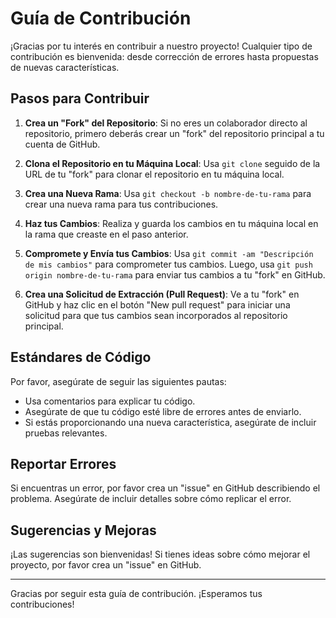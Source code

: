 # Guía de Contribución

¡Gracias por tu interés en contribuir a nuestro proyecto! Cualquier tipo de contribución es bienvenida: desde corrección de errores hasta propuestas de nuevas características. 

## Pasos para Contribuir

1. **Crea un "Fork" del Repositorio**: Si no eres un colaborador directo al repositorio, primero deberás crear un "fork" del repositorio principal a tu cuenta de GitHub.

2. **Clona el Repositorio en tu Máquina Local**: Usa `git clone` seguido de la URL de tu "fork" para clonar el repositorio en tu máquina local.

3. **Crea una Nueva Rama**: Usa `git checkout -b nombre-de-tu-rama` para crear una nueva rama para tus contribuciones.

4. **Haz tus Cambios**: Realiza y guarda los cambios en tu máquina local en la rama que creaste en el paso anterior.

5. **Compromete y Envía tus Cambios**: Usa `git commit -am "Descripción de mis cambios"` para comprometer tus cambios. Luego, usa `git push origin nombre-de-tu-rama` para enviar tus cambios a tu "fork" en GitHub.

6. **Crea una Solicitud de Extracción (Pull Request)**: Ve a tu "fork" en GitHub y haz clic en el botón "New pull request" para iniciar una solicitud para que tus cambios sean incorporados al repositorio principal.

## Estándares de Código

Por favor, asegúrate de seguir las siguientes pautas:

- Usa comentarios para explicar tu código.
- Asegúrate de que tu código esté libre de errores antes de enviarlo.
- Si estás proporcionando una nueva característica, asegúrate de incluir pruebas relevantes.

## Reportar Errores

Si encuentras un error, por favor crea un "issue" en GitHub describiendo el problema. Asegúrate de incluir detalles sobre cómo replicar el error.

## Sugerencias y Mejoras

¡Las sugerencias son bienvenidas! Si tienes ideas sobre cómo mejorar el proyecto, por favor crea un "issue" en GitHub.

---

Gracias por seguir esta guía de contribución. ¡Esperamos tus contribuciones!

